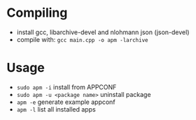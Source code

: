 # Compiling
 -  install gcc, libarchive-devel and nlohmann json (json-devel)
 -  compile with: `gcc main.cpp -o apm -larchive`

# Usage

 - `sudo apm -i` install from APPCONF 
 - `sudo apm -u <package name>` uninstall package
 - `apm -e` generate example appconf
 - `apm -l` list all installed apps
